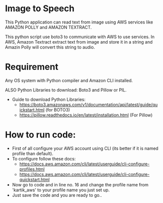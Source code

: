 # Image to Speech
This Python application can read text from image using AWS services like AMAZON POLLY and AMAZON TEXTRACT.


This python script use boto3 to communicate with AWS to use services. In AWS, Amazon Textract extract text from image and store it in a string and 
Amazin Polly will convert this string to audio.

# Requirement
Any OS system with Python compiler and Amazon CLI installed.

ALSO Python Libraries to download: Boto3 and Pillow or PIL.

* Guide to download Python Libraries:
   * https://boto3.amazonaws.com/v1/documentation/api/latest/guide/quickstart.html  (for BOTO3)
   * https://pillow.readthedocs.io/en/latest/installation.html (For Pillow)

# How to run code:
 * First of all configure your AWS account using CLI (its better if it is named profile than default). 
 * To configure follow these docs: 
      * https://docs.aws.amazon.com/cli/latest/userguide/cli-configure-profiles.html
      * https://docs.aws.amazon.com/cli/latest/userguide/cli-configure-quickstart.html
 * Now go to code and in line no. 16 and change the profile name from 'kartik_aws' to your profile name you just set up.
 * Just save the code and you are ready to go..
